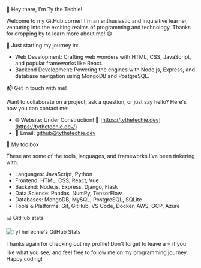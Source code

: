 👋 Hey there, I'm Ty the Techie!

Welcome to my GitHub corner! I'm an enthusiastic and inquisitive learner, venturing into the exciting realms of programming and technology. Thanks for dropping by to learn more about me! 😄

🚀 Just starting my journey in:

- Web Development: Crafting web wonders with HTML, CSS, JavaScript, and popular frameworks like React.
- Backend Development: Powering the engines with Node.js, Express, and database navigation using MongoDB and PostgreSQL.

📬 Get in touch with me!

Want to collaborate on a project, ask a question, or just say hello? Here's how you can contact me:

- 🌐 Website: Under Construction! 🚧 [https://tythetechie.dev](https://tythetechie.dev/)
- 📧 Email: [github@tythetechie.dev](mailto:github@tythetechie.dev)

🔧 My toolbox

These are some of the tools, languages, and frameworks I've been tinkering with:

- Languages: JavaScript, Python
- Frontend: HTML, CSS, React, Vue
- Backend: Node.js, Express, Django, Flask
- Data Science: Pandas, NumPy, TensorFlow
- Databases: MongoDB, MySQL, PostgreSQL, SQLite
- Tools & Platforms: Git, GitHub, VS Code, Docker, AWS, GCP, Azure

📊 GitHub stats

![TyTheTechie's GitHub Stats](https://github-readme-stats.vercel.app/api?username=TyTheTechie&show_icons=true&theme=vue-dark&bg_color=30,e96443,904e95&title_color=fff&text_color=fff&icon_color=79ff97&border_radius=15&border_color=79ff97&custom_title=TyTheTechie%27s%20GitHub%20Stats)

Thanks again for checking out my profile! Don't forget to leave a ⭐ if you like what you see, and feel free to follow me on my programming journey. Happy coding!
